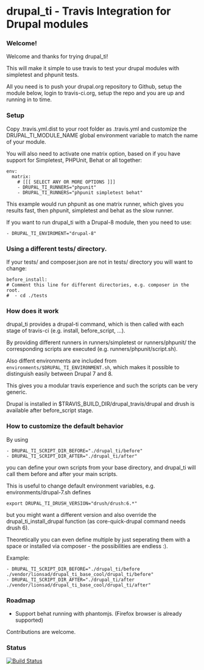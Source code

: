 # drupal\_ti - Travis Integration for Drupal modules

### Welcome!

Welcome and thanks for trying drupal\_ti!

This will make it simple to use travis to test your drupal modules with simpletest and phpunit tests.

All you need is to push your drupal.org repository to Github, setup the module below, login to travis-ci.org, setup the repo and you are up and running in to time.

### Setup

Copy .travis.yml.dist to your root folder as .travis.yml and customize the DRUPAL\_TI\_MODULE\_NAME global environment variable to match the name of your module.

You will also need to activate one matrix option, based on if you have support for Simpletest, PHPUnit, Behat or all together:

````
env:
  matrix:
    # [[[ SELECT ANY OR MORE OPTIONS ]]]
    - DRUPAL_TI_RUNNERS="phpunit" 
    - DRUPAL_TI_RUNNERS="phpunit simpletest behat" 
````

This example would run phpunit as one matrix runner, which gives you results fast, then phpunit, simpletest and behat as the slow runner.

If you want to run drupal_ti with a Drupal-8 module, then you need to use:

````
- DRUPAL_TI_ENVIROMENT="drupal-8"
````

### Using a different tests/ directory.

If your tests/ and composer.json are not in tests/ directory you will want to change:

````
before_install:
# Comment this line for different directories, e.g. composer in the root.
#  - cd ./tests
````

### How does it work

drupal\_ti provides a drupal-ti command, which is then called with each stage of travis-ci (e.g. install, before_script, ...).

By providing different runners in runners/simpletest or runners/phpunit/ the corresponding scripts are executed (e.g. runners/phpunit/script.sh).

Also diffent environments are included from ````environments/$DRUPAL_TI_ENVIRONMENT.sh````, which makes it possible to distinguish easily between Drupal 7 and 8.

This gives you a modular travis experience and such the scripts can be very generic.

Drupal is installed in $TRAVIS\_BUILD\_DIR/drupal\_travis/drupal and drush is available after before\_script stage.

### How to customize the default behavior

By using

````
- DRUPAL_TI_SCRIPT_DIR_BEFORE="./drupal_ti/before"
- DRUPAL_TI_SCRIPT_DIR_AFTER="./drupal_ti/after"
````

you can define your own scripts from your base directory, and drupal\_ti will call them before and after your main scripts.

This is useful to change default environment variables, e.g. environments/drupal-7.sh defines

````
export DRUPAL_TI_DRUSH_VERSION="drush/drush:6.*"
````

but you might want a different version and also override the drupal_ti_install_drupal function (as core-quick-drupal command needs drush 6).

Theoretically you can even define multiple by just seperating them with a space or installed via composer - the possibilities are endless :).

Example:

````
- DRUPAL_TI_SCRIPT_DIR_BEFORE="./drupal_ti/before ./vendor/lionsad/drupal_ti_base_cool/drupal_ti/before"
- DRUPAL_TI_SCRIPT_DIR_AFTER="./drupal_ti/after  ./vendor/lionsad/drupal_ti_base_cool/drupal_ti/after"
````

### Roadmap

- Support behat running with phantomjs. (Firefox browser is already supported)

Contributions are welcome.

### Status

[![Build Status](https://travis-ci.org/LionsAd/drupal_ti.svg?branch=master)](https://travis-ci.org/LionsAd/drupal_ti)
